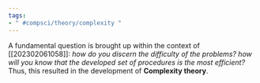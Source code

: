 ```yaml
---
tags:
- " #compsci/theory/complexity "
---
```


A fundamental question is brought up within the context of [[202302061058]]: *how do you discern the difficulty of the problems? how will you know that the developed set of procedures is the most efficient?* Thus, this resulted in the development of **Complexity theory**. <!--SR:!2024-01-07,227,312-->